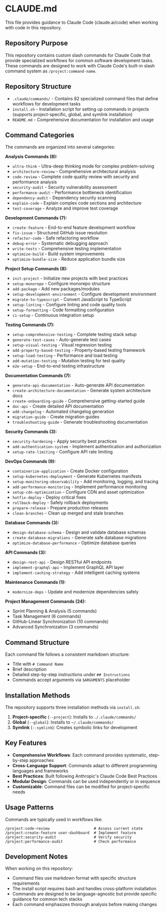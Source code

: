 # CLAUDE.md

This file provides guidance to Claude Code (claude.ai/code) when working with code in this repository.

## Repository Purpose

This repository contains custom slash commands for Claude Code that provide specialized workflows for common software development tasks. These commands are designed to work with Claude Code's built-in slash command system as `/project:command-name`.

## Repository Structure

- `.claude/commands/` - Contains 82 specialized command files that define workflows for development tasks
- `install.sh` - Installation script for setting up commands in projects (supports project-specific, global, and symlink installation)
- `README.md` - Comprehensive documentation for installation and usage

## Command Categories

The commands are organized into several categories:

**Analysis Commands (8):**
- `ultra-think` - Ultra-deep thinking mode for complex problem-solving
- `architecture-review` - Comprehensive architectural analysis
- `code-review` - Complete code quality review with security and performance analysis  
- `security-audit` - Security vulnerability assessment
- `performance-audit` - Performance bottleneck identification
- `dependency-audit` - Dependency security scanning
- `explain-code` - Explain complex code sections and architecture
- `test-coverage` - Analyze and improve test coverage

**Development Commands (7):**
- `create-feature` - End-to-end feature development workflow
- `fix-issue` - Structured GitHub issue resolution
- `refactor-code` - Safe refactoring workflow
- `debug-error` - Systematic debugging approach
- `write-tests` - Comprehensive testing implementation
- `optimize-build` - Build system improvements
- `optimize-bundle-size` - Reduce application bundle size

**Project Setup Commands (8):**
- `init-project` - Initialize new projects with best practices
- `setup-monorepo` - Configure monorepo structure
- `add-package` - Add new packages/modules
- `setup-development-environment` - Configure development environment
- `migrate-to-typescript` - Convert JavaScript to TypeScript
- `setup-linting` - Configure linting and code quality tools
- `setup-formatting` - Code formatting configuration
- `ci-setup` - Continuous integration setup

**Testing Commands (7):**
- `setup-comprehensive-testing` - Complete testing stack setup
- `generate-test-cases` - Auto-generate test cases
- `setup-visual-testing` - Visual regression testing
- `add-property-based-testing` - Property-based testing framework
- `setup-load-testing` - Performance and load testing
- `add-mutation-testing` - Mutation testing for test quality
- `e2e-setup` - End-to-end testing infrastructure

**Documentation Commands (7):**
- `generate-api-documentation` - Auto-generate API documentation
- `create-architecture-documentation` - Generate system architecture docs
- `create-onboarding-guide` - Comprehensive getting-started guide
- `doc-api` - Create detailed API documentation
- `add-changelog` - Automated changelog generation
- `migration-guide` - Create migration guides
- `troubleshooting-guide` - Generate troubleshooting documentation

**Security Commands (3):**
- `security-hardening` - Apply security best practices
- `add-authentication-system` - Implement authentication and authorization
- `setup-rate-limiting` - Configure API rate limiting

**DevOps Commands (9):**
- `containerize-application` - Create Docker configuration
- `setup-kubernetes-deployment` - Generate Kubernetes manifests
- `setup-monitoring-observability` - Add monitoring, logging, and tracing
- `add-performance-monitoring` - Implement performance monitoring
- `setup-cdn-optimization` - Configure CDN and asset optimization
- `hotfix-deploy` - Deploy critical fixes
- `rollback-deploy` - Safely rollback deployments
- `prepare-release` - Prepare production releases
- `clean-branches` - Clean up merged and stale branches

**Database Commands (3):**
- `design-database-schema` - Design and validate database schemas
- `create-database-migrations` - Generate safe database migrations
- `optimize-database-performance` - Optimize database queries

**API Commands (3):**
- `design-rest-api` - Design RESTful API endpoints
- `implement-graphql-api` - Implement GraphQL API layer
- `implement-caching-strategy` - Add intelligent caching systems

**Maintenance Commands (1):**
- `modernize-deps` - Update and modernize dependencies safely

**Project Management Commands (24):**
- Sprint Planning & Analysis (5 commands)
- Task Management (6 commands)  
- GitHub-Linear Synchronization (10 commands)
- Advanced Synchronization (3 commands)

## Command Structure

Each command file follows a consistent markdown structure:
- Title with `# Command Name`
- Brief description
- Detailed step-by-step instructions under `## Instructions`
- Commands accept arguments via `$ARGUMENTS` placeholder

## Installation Methods

The repository supports three installation methods via `install.sh`:
1. **Project-specific** (`--project`): Installs to `./.claude/commands/`
2. **Global** (`--global`): Installs to `~/.claude/commands/`
3. **Symlink** (`--symlink`): Creates symbolic links for development

## Key Features

- **Comprehensive Workflows**: Each command provides systematic, step-by-step approaches
- **Cross-Language Support**: Commands adapt to different programming languages and frameworks
- **Best Practices**: Built following Anthropic's Claude Code Best Practices
- **Modular Design**: Commands can be used independently or in sequence
- **Customizable**: Command files can be modified for project-specific needs

## Usage Patterns

Commands are typically used in workflows like:
```
/project:code-review                    # Assess current state
/project:create-feature user-dashboard  # Implement feature
/project:security-audit                 # Verify security
/project:performance-audit              # Check performance
```

## Development Notes

When working on this repository:
- Command files use markdown format with specific structure requirements
- The install script requires bash and handles cross-platform installation
- Commands are designed to be language-agnostic but provide specific guidance for common tech stacks
- Each command emphasizes thorough analysis before making changes
